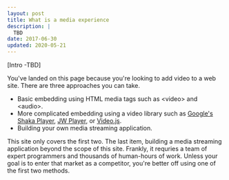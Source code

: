 ```yaml
---
layout: post
title: What is a media experience
description: |
  TBD
date: 2017-06-30
updated: 2020-05-21
---
```


[Intro -TBD]

You've landed on this page because you're looking to add video to a web site.
There are three approaches you can take.

* Basic embedding using HTML media tags such as &lt;video> and &lt;audio>.
* More complicated embedding using a video library such as [Google's Shaka
  Player](https://github.com/google/shaka-player), [JW
  Player](https://developer.jwplayer.com/), or [Video.js](http://videojs.com/).
* Building your own media streaming application.

This site only covers the first two. The last item, building a media streaming
application beyond the scope of this site. Frankly, it requries a team of expert
programmers and thousands of human-hours of work. Unless your goal is to enter
that market as a competitor, you're better off using one of the first two
methods.
